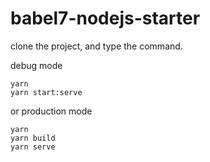# babel7-nodejs-starter


clone the project, and type the command.  

debug mode

```
yarn
yarn start:serve
```
or production mode

```
yarn
yarn build
yarn serve
```